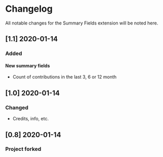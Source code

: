 # Changelog
All notable changes for the Summary Fields extension will be noted here.

## [1.1] 2020-01-14
### Added
 #### New summary fields
 - Count of contributions in the last 3, 6 or 12 month

## [1.0] 2020-01-14
### Changed
- Credits, info, etc.

## [0.8] 2020-01-14
### Project forked
